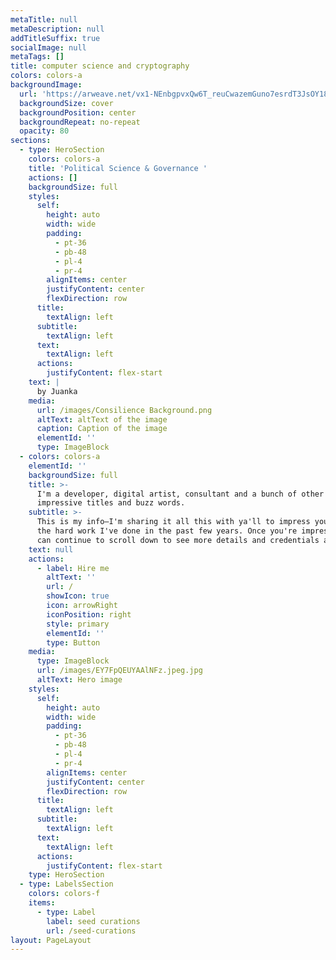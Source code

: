 ```yaml
---
metaTitle: null
metaDescription: null
addTitleSuffix: true
socialImage: null
metaTags: []
title: computer science and cryptography
colors: colors-a
backgroundImage:
  url: 'https://arweave.net/vx1-NEnbgpvxQw6T_reuCwazemGuno7esrdT3JsOY18'
  backgroundSize: cover
  backgroundPosition: center
  backgroundRepeat: no-repeat
  opacity: 80
sections:
  - type: HeroSection
    colors: colors-a
    title: 'Political Science & Governance '
    actions: []
    backgroundSize: full
    styles:
      self:
        height: auto
        width: wide
        padding:
          - pt-36
          - pb-48
          - pl-4
          - pr-4
        alignItems: center
        justifyContent: center
        flexDirection: row
      title:
        textAlign: left
      subtitle:
        textAlign: left
      text:
        textAlign: left
      actions:
        justifyContent: flex-start
    text: |
      by Juanka 
    media:
      url: /images/Consilience Background.png
      altText: altText of the image
      caption: Caption of the image
      elementId: ''
      type: ImageBlock
  - colors: colors-a
    elementId: ''
    backgroundSize: full
    title: >-
      I'm a developer, digital artist, consultant and a bunch of other
      impressive titles and buzz words.
    subtitle: >-
      This is my info—I'm sharing it all this with ya'll to impress you with all
      the hard work I've done in the past few years. Once you're impressed, you
      can continue to scroll down to see more details and credentials about me.
    text: null
    actions:
      - label: Hire me
        altText: ''
        url: /
        showIcon: true
        icon: arrowRight
        iconPosition: right
        style: primary
        elementId: ''
        type: Button
    media:
      type: ImageBlock
      url: /images/EY7FpQEUYAAlNFz.jpeg.jpg
      altText: Hero image
    styles:
      self:
        height: auto
        width: wide
        padding:
          - pt-36
          - pb-48
          - pl-4
          - pr-4
        alignItems: center
        justifyContent: center
        flexDirection: row
      title:
        textAlign: left
      subtitle:
        textAlign: left
      text:
        textAlign: left
      actions:
        justifyContent: flex-start
    type: HeroSection
  - type: LabelsSection
    colors: colors-f
    items:
      - type: Label
        label: seed curations
        url: /seed-curations
layout: PageLayout
---
```

